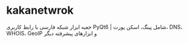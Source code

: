 # kakanetwrok
جعبه ابزار شبکه فارسی با رابط کاربری PyQt6 | شامل پینگ، اسکن پورت، DNS، WHOIS، GeoIP و ابزارهای پیشرفته دیگر
